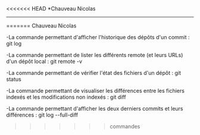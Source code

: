 <<<<<<< HEAD
*Chauveau Nicolas
***** 
=======
Chauveau Nicolas

-La commande permettant d'afficher l'historique des dépôts d'un commit : git log

-La commande permettant de lister les différents remote (et leurs URLs) d'un dépôt local : git remote -v

-La commande permettant de vérifier l'état des fichiers d'un dépôt : git status

-La commande permettant de visualiser les différences entre les fichiers indexés et les modifications non indexés : git diff

-La commande permettant d'afficher les deux derniers commits et leurs différences : git log --full-diff  
>>>>>>> commandes
